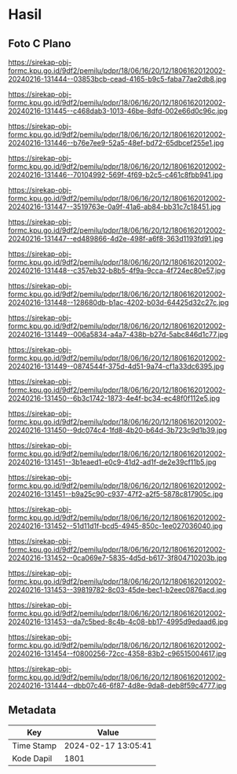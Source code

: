# Hasil

## Foto C Plano

https://sirekap-obj-formc.kpu.go.id/9df2/pemilu/pdpr/18/06/16/20/12/1806162012002-20240216-131444--03853bcb-cead-4165-b9c5-faba77ae2db8.jpg

https://sirekap-obj-formc.kpu.go.id/9df2/pemilu/pdpr/18/06/16/20/12/1806162012002-20240216-131445--c468dab3-1013-46be-8dfd-002e66d0c96c.jpg

https://sirekap-obj-formc.kpu.go.id/9df2/pemilu/pdpr/18/06/16/20/12/1806162012002-20240216-131446--b76e7ee9-52a5-48ef-bd72-65dbcef255e1.jpg

https://sirekap-obj-formc.kpu.go.id/9df2/pemilu/pdpr/18/06/16/20/12/1806162012002-20240216-131446--70104992-569f-4f69-b2c5-c461c8fbb941.jpg

https://sirekap-obj-formc.kpu.go.id/9df2/pemilu/pdpr/18/06/16/20/12/1806162012002-20240216-131447--3519763e-0a9f-41a6-ab84-bb31c7c18451.jpg

https://sirekap-obj-formc.kpu.go.id/9df2/pemilu/pdpr/18/06/16/20/12/1806162012002-20240216-131447--ed489866-4d2e-498f-a6f8-363d1193fd91.jpg

https://sirekap-obj-formc.kpu.go.id/9df2/pemilu/pdpr/18/06/16/20/12/1806162012002-20240216-131448--c357eb32-b8b5-4f9a-9cca-4f724ec80e57.jpg

https://sirekap-obj-formc.kpu.go.id/9df2/pemilu/pdpr/18/06/16/20/12/1806162012002-20240216-131448--128680db-b1ac-4202-b03d-64425d32c27c.jpg

https://sirekap-obj-formc.kpu.go.id/9df2/pemilu/pdpr/18/06/16/20/12/1806162012002-20240216-131449--006a5834-a4a7-438b-b27d-5abc846d1c77.jpg

https://sirekap-obj-formc.kpu.go.id/9df2/pemilu/pdpr/18/06/16/20/12/1806162012002-20240216-131449--0874544f-375d-4d51-9a74-cf1a33dc6395.jpg

https://sirekap-obj-formc.kpu.go.id/9df2/pemilu/pdpr/18/06/16/20/12/1806162012002-20240216-131450--6b3c1742-1873-4e4f-bc34-ec48f0f112e5.jpg

https://sirekap-obj-formc.kpu.go.id/9df2/pemilu/pdpr/18/06/16/20/12/1806162012002-20240216-131450--9dc074c4-1fd8-4b20-b64d-3b723c9d1b39.jpg

https://sirekap-obj-formc.kpu.go.id/9df2/pemilu/pdpr/18/06/16/20/12/1806162012002-20240216-131451--3b1eaed1-e0c9-41d2-ad1f-de2e39cf11b5.jpg

https://sirekap-obj-formc.kpu.go.id/9df2/pemilu/pdpr/18/06/16/20/12/1806162012002-20240216-131451--b9a25c90-c937-47f2-a2f5-5878c817905c.jpg

https://sirekap-obj-formc.kpu.go.id/9df2/pemilu/pdpr/18/06/16/20/12/1806162012002-20240216-131452--51d11d1f-bcd5-4945-850c-1ee027036040.jpg

https://sirekap-obj-formc.kpu.go.id/9df2/pemilu/pdpr/18/06/16/20/12/1806162012002-20240216-131452--0ca069e7-5835-4d5d-b617-3f804710203b.jpg

https://sirekap-obj-formc.kpu.go.id/9df2/pemilu/pdpr/18/06/16/20/12/1806162012002-20240216-131453--39819782-8c03-45de-bec1-b2eec0876acd.jpg

https://sirekap-obj-formc.kpu.go.id/9df2/pemilu/pdpr/18/06/16/20/12/1806162012002-20240216-131453--da7c5bed-8c4b-4c08-bb17-4995d9edaad6.jpg

https://sirekap-obj-formc.kpu.go.id/9df2/pemilu/pdpr/18/06/16/20/12/1806162012002-20240216-131454--f0800256-72cc-4358-83b2-c96515004617.jpg

https://sirekap-obj-formc.kpu.go.id/9df2/pemilu/pdpr/18/06/16/20/12/1806162012002-20240216-131444--dbb07c46-6f87-4d8e-9da8-deb8f59c4777.jpg


## Metadata

| Key        | Value               |
| ---------- | ------------------- |
| Time Stamp | 2024-02-17 13:05:41 |
| Kode Dapil | 1801                |




